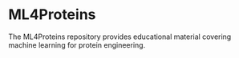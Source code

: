 # ML4Proteins
The ML4Proteins repository provides educational material covering machine learning for protein engineering.
